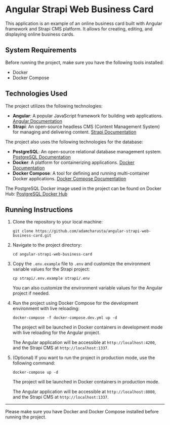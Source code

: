 
# Angular Strapi Web Business Card

This application is an example of an online business card built with Angular framework and Strapi CMS platform. It allows for creating, editing, and displaying online business cards.

## System Requirements

Before running the project, make sure you have the following tools installed:

-   Docker
-   Docker Compose

## Technologies Used

The project utilizes the following technologies:

-   **Angular**: A popular JavaScript framework for building web applications. [Angular Documentation](https://angular.io/)
-   **Strapi**: An open-source headless CMS (Content Management System) for managing and delivering content. [Strapi Documentation](https://strapi.io/documentation/developer-docs/latest/getting-started/introduction.html)

The project also uses the following technologies for the database:

-   **PostgreSQL**: An open-source relational database management system. [PostgreSQL Documentation](https://www.postgresql.org/docs/)
-   **Docker**: A platform for containerizing applications. [Docker Documentation](https://docs.docker.com/)
-   **Docker Compose**: A tool for defining and running multi-container Docker applications. [Docker Compose Documentation](https://docs.docker.com/compose/)

The PostgreSQL Docker image used in the project can be found on Docker Hub: [PostgreSQL Docker Hub](https://hub.docker.com/_/postgres)

## Running Instructions

1.  Clone the repository to your local machine:

    `git clone https://github.com/adamcharusta/angular-strapi-web-business-card.git`

2.  Navigate to the project directory:

    `cd angular-strapi-web-business-card`

3.  Copy the `.env.example` file to `.env` and customize the environment variable values for the Strapi project:

    `cp strapi/.env.example strapi/.env`

    You can also customize the environment variable values for the Angular project if needed.

4.  Run the project using Docker Compose for the development environment with live reloading:

    `docker-compose -f docker-compose.dev.yml up -d`

    The project will be launched in Docker containers in development mode with live reloading for the Angular project.

    The Angular application will be accessible at `http://localhost:4200`, and the Strapi CMS at `http://localhost:1337`.

5.  (Optional) If you want to run the project in production mode, use the following command:

    `docker-compose up -d`

    The project will be launched in Docker containers in production mode.

    The Angular application will be accessible at `http://localhost:8080`, and the Strapi CMS at `http://localhost:1337`.


----------

Please make sure you have Docker and Docker Compose installed before running the project.
